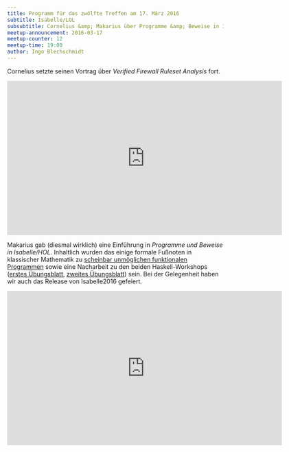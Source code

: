 ```yaml
---
title: Programm für das zwölfte Treffen am 17. März 2016
subtitle: Isabelle/LOL
subsubtitle: Cornelius &amp; Makarius über Programme &amp; Beweise in Isabelle/HOL
meetup-announcement: 2016-03-17
meetup-counter: 12
meetup-time: 19:00
author: Ingo Blechschmidt
---
```


Cornelius setzte seinen Vortrag über *Verified Firewall Ruleset Analysis* fort.

<iframe width="640" height="360" src="https://www.youtube-nocookie.com/embed/EpotR359Oto" frameborder="0" allowfullscreen></iframe>

Makarius gab (diesmal wirklich) eine Einführung in *Programme und Beweise in Isabelle/HOL*.
Inhaltlich wurden das einige formale Fußnoten in klassischer Mathematik
zu [scheinbar unmöglichen funktionalen
Programmen](https://www.youtube.com/watch?v=F53aOAW9PBo)
sowie eine Nacharbeit zu
den beiden Haskell-Workshops ([erstes
Übungsblatt](https://curry-club-aux.github.io/haskell-workshop/uebung.pdf),
[zweites
Übungsblatt](https://curry-club-aux.github.io/haskell-workshop/uebung2.pdf))
sein. Bei der Gelegenheit haben wir auch das Release von
Isabelle2016 gefeiert.

<iframe width="640" height="360" src="https://www.youtube-nocookie.com/embed/dIwZSoZlUfw" frameborder="0" allowfullscreen></iframe>
